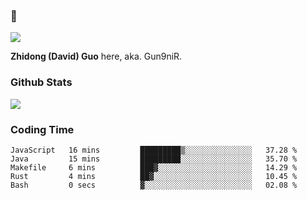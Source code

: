 ### 👋

![](https://komarev.com/ghpvc/?username=Gun9niR&label=Total+Views)

**Zhidong (David) Guo** here, aka. Gun9niR.

### Github Stats

<img src="https://github-readme-stats.vercel.app/api?username=Gun9niR&count_private=true&show_icons=true&theme=vue-dark&hide_title=true">

### Coding Time

<!--START_SECTION:waka-->

```text
JavaScript   16 mins         █████████▒░░░░░░░░░░░░░░░   37.28 %
Java         15 mins         █████████░░░░░░░░░░░░░░░░   35.70 %
Makefile     6 mins          ███▓░░░░░░░░░░░░░░░░░░░░░   14.29 %
Rust         4 mins          ██▓░░░░░░░░░░░░░░░░░░░░░░   10.45 %
Bash         0 secs          ▓░░░░░░░░░░░░░░░░░░░░░░░░   02.08 %
```

<!--END_SECTION:waka-->
